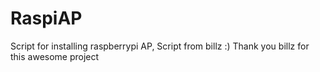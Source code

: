 # RaspiAP
Script for installing raspberrypi AP,
Script from billz :)
Thank you billz for this awesome project
